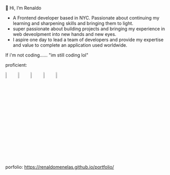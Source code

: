 👋 Hi, I’m Renaldo
- A Frontend developer based in NYC. Passionate about continuing my learning and sharpening skills and bringing them to light.
- super passionate about building projects and bringing my experience in web deveolpment into new hands and new eyes.
- I aspire one day to lead a team of developers and provide my expertise and value to complete an application used worldwide. 


If i'm not coding...... "im still coding lol"


proficient:

<img src="Html_logo.svg" width="7%" > <img src="Css_logo.svg" width="7%" > <img src="Sass_logo.svg" width="7%" > <img src="Javascript_logo.svg" width="7%" >  <img src="React_logo.svg" width="7%" > 



porfolio: https://renaldomenelas.github.io/portfolio/
